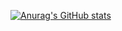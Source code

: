[![Anurag's GitHub stats](https://github-readme-stats.vercel.app/api?username=perdiDev)](https://github.com/anuraghazra/github-readme-stats)

